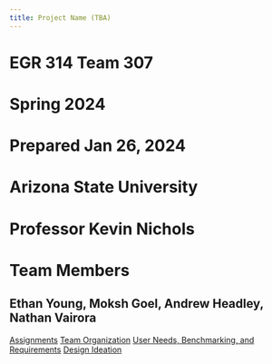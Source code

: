 ```yaml
---
title: Project Name (TBA)
---
```


# EGR 314 Team 307
# Spring 2024
# Prepared Jan 26, 2024
# Arizona State University
# Professor Kevin Nichols

# Team Members
## Ethan Young, Moksh Goel, Andrew Headley, Nathan Vairora

[Assignments](https://github.com/EGR-314-Team-307/EGR-314-Team-307/blob/main/Assignments.md)
[Team Organization](https://github.com/EGR-314-Team-307/EGR-314-Team-307/blob/main/Team%20Organization/Team%20Organization.md)
[User Needs, Benchmarking, and Requirements](https://github.com/EGR-314-Team-307/EGR-314-Team-307/blob/main/User%20Needs%2C%20Benchmarking%2C%20and%20Requirements/NeedsBenchmarkingRequirements.md)
[Design Ideation](https://github.com/EGR-314-Team-307/EGR-314-Team-307/blob/main/Design%20Ideation/DesignIdeation.md)
